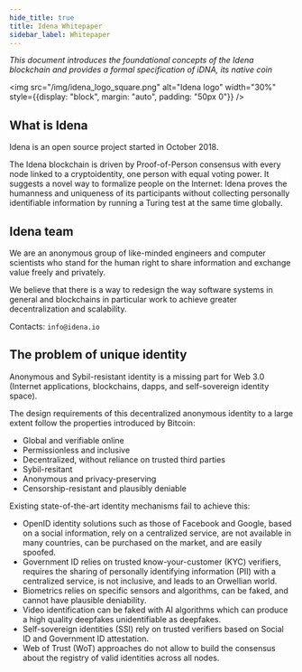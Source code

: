 ```yaml
---
hide_title: true
title: Idena Whitepaper
sidebar_label: Whitepaper
---
```


_This document introduces the foundational concepts of the Idena blockchain and provides a formal specification of iDNA, its native coin_

<img src="/img/idena_logo_square.png" alt="Idena logo" width="30%"
style={{display: "block", margin: "auto", padding: "50px 0"}} />

## What is Idena

Idena is an open source project started in October 2018.

The Idena blockchain is driven by Proof-of-Person consensus with every node linked to a cryptoidentity, one person with equal voting power. It suggests a novel way to formalize people on the Internet: Idena proves the humanness and uniqueness of its participants without collecting personally identifiable information by running a Turing test at the same time globally.

## Idena team

We are an anonymous group of like-minded engineers and computer scientists who stand for the human right to share information and exchange value freely and privately.

We believe that there is a way to redesign the way software systems in general and blockchains in particular work to achieve greater decentralization and scalability.

Contacts: `info@idena.io`

## The problem of unique identity

Anonymous and Sybil-resistant identity is a missing part for Web 3.0 (Internet applications, blockchains, dapps, and self-sovereign identity space).

The design requirements of this decentralized anonymous identity to a large extent follow the properties introduced by Bitcoin:

- Global and verifiable online
- Permissionless and inclusive
- Decentralized, without reliance on trusted third parties
- Sybil-resitant
- Anonymous and privacy-preserving
- Censorship-resistant and plausibly deniable

Existing state-of-the-art identity mechanisms fail to achieve this:

- OpenID identity solutions such as those of Facebook and Google, based on a social information, rely on a centralized service, are not available in many countries, can be purchased on the market, and are easily spoofed.
- Government ID relies on trusted know-your-customer (KYC) verifiers, requires the sharing of personally identifying information (PII) with a centralized service, is not inclusive, and leads to an Orwellian world.
- Biometrics relies on specific sensors and algorithms, can be faked, and cannot have plausible deniability.
- Video identification can be faked with AI algorithms which can produce a high quality deepfakes unidentifiable as deepfakes.
- Self-sovereign identities (SSI) rely on trusted verifiers based on Social ID and Government ID attestation.
- Web of Trust (WoT) approaches do not allow to build the consensus about the registry of valid identities across all nodes.
